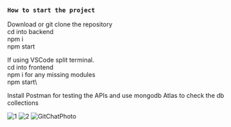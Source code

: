 ### `How to start the project`

Download or git clone the repository\
cd into backend\
npm i\
npm start 

If using VSCode split terminal.\
cd into frontend\
npm i  for any missing modules\
npm start\

Install Postman for testing the APIs  and  use mongodb Atlas to check the db collections 


![1](https://user-images.githubusercontent.com/61979889/203420543-193cd6af-0863-4d63-9dba-141332ba9329.PNG)
![2](https://user-images.githubusercontent.com/61979889/203420555-63b9e76a-c474-4eaa-906e-a5ba04828d74.PNG)
![GitChatPhoto](https://user-images.githubusercontent.com/61979889/218548563-140df7cc-02e8-4d1a-8959-c5b8fb0a3a89.png)

